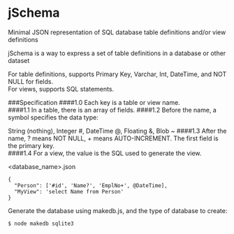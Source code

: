 jSchema
=======

Minimal JSON representation of SQL database table definitions and/or view definitions    

jSchema is a way to express a set of table definitions in a database or other dataset     

For table definitions, supports Primary Key, Varchar, Int, DateTime, and NOT NULL for fields.    
For views, supports SQL statements.

###Specification
####1.0
Each key is a table or view name.  
####1.1
In a table, there is an array of fields. 
####1.2
Before the name, a symbol specifies the data type:    
    
String (nothing), Integer #, DateTime @, Floating &, Blob ~
####1.3
After the name, ? means NOT NULL, + means AUTO-INCREMENT.  The first field is the primary key.   
####1.4
For a view, the value is the SQL used to generate the view.

<database_name>.json
````
{
  "Person": ['#id', 'Name?', 'EmplNo+', @DateTime],
  "MyView": 'select Name from Person'
}
````

Generate the database using makedb.js, and the type of database to create:
````
$ node makedb sqlite3
````
